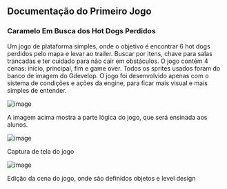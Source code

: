 ## Documentação do Primeiro Jogo

### Caramelo Em Busca dos Hot Dogs Perdidos

Um jogo de plataforma simples, onde o objetivo é encontrar 6 hot dogs perdidos pelo mapa e levar ao trailer. 
Buscar por itens, chave para salas trancadas e ter cuidado para não cair em obstáculos. O jogo contém 4 cenas: início, principal, fim e game over.
Todos os sprites usados foram do banco de imagem do Gdevelop. O jogo foi desenvolvido apenas com o sistema de condições e ações da engine, para ficar mais visual
e mais simples de entender.

![image](https://github.com/ICEI-PUC-Minas-PPC-CC/ppc-cc-2023-1-ment2-manha-aulasprogramacao/assets/116819296/3cd2544d-05ba-4ba9-abf1-26e0a25e4d08)

A imagem acima mostra a parte lógica do jogo, que será ensinada aos alunos.

![image](https://github.com/ICEI-PUC-Minas-PPC-CC/ppc-cc-2023-1-ment2-manha-aulasprogramacao/assets/116819296/7e6e84bb-c65d-4eb9-bb3e-a857dfc76d0d)

Captura de tela do jogo

![image](https://github.com/ICEI-PUC-Minas-PPC-CC/ppc-cc-2023-1-ment2-manha-aulasprogramacao/assets/116819296/d598479d-cec2-4aea-b096-89b0d9f210a3)

Edição da cena do jogo, onde são definidos objetos e level design



